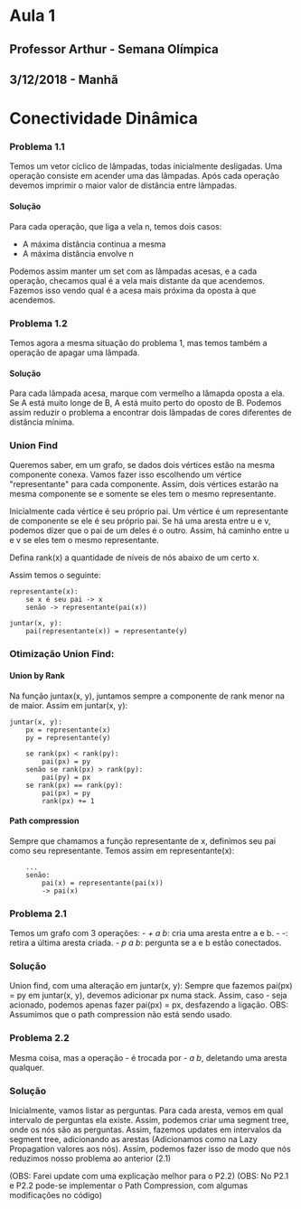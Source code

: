 # Aula 1
## Professor Arthur - Semana Olímpica
## 3/12/2018 - Manhã

# Conectividade Dinâmica

### Problema 1.1

Temos um vetor cíclico de lâmpadas, todas inicialmente desligadas.
Uma operação consiste em acender uma das lâmpadas.
Após cada operação devemos imprimir o maior valor de distância entre lâmpadas.

#### Solução

Para cada operação, que liga a vela n, temos dois casos:
 - A máxima distância continua a mesma
 - A máxima distância envolve n

Podemos assim manter um set com as lâmpadas acesas, e a cada operação, checamos qual é a vela mais distante da que acendemos.
Fazemos isso vendo qual é a acesa mais próxima da oposta à que acendemos.

### Problema 1.2
Temos agora a mesma situação do problema 1, mas temos também a operação de apagar uma lâmpada.

#### Solução

Para cada lâmpada acesa, marque com vermelho a lâmapda oposta a ela.
Se A está muito longe de B, A está muito perto do oposto de B.
Podemos assim reduzir o problema a encontrar dois lâmpadas de cores diferentes de distância mínima.

### Union Find
Queremos saber, em um grafo, se dados dois vértices estão na mesma componente conexa.
Vamos fazer isso escolhendo um vértice "representante" para cada componente.
Assim, dois vértices estarão na mesma componente se e somente se eles tem o mesmo representante.

Inicialmente cada vértice é seu próprio pai.
Um vértice é um representante de componente se ele é seu próprio pai.
Se há uma aresta entre u e v, podemos dizer que o pai de um deles é o outro.
Assim, há caminho entre u e v se eles tem o mesmo representante.

Defina rank(x) a quantidade de níveis de nós abaixo de um certo x.

Assim temos o seguinte:
```
representante(x):
	se x é seu pai -> x
	senão -> representante(pai(x))

juntar(x, y):
	pai(representante(x)) = representante(y)
```

### Otimização Union Find:

#### Union by Rank
Na função juntax(x, y), juntamos sempre a componente de rank menor na de maior.
Assim em juntar(x, y):

```
juntar(x, y):
	px = representante(x)
	py = representante(y)

	se rank(px) < rank(py):
		pai(px) = py
	senão se rank(px) > rank(py):
		pai(py) = px
	se rank(px) == rank(py):
		pai(px) = py
		rank(px) += 1
```

#### Path compression
Sempre que chamamos a função representante de x, definimos seu pai como seu representante.
Temos assim em representante(x):

```
	...
	senão:
		pai(x) = representante(pai(x))
		-> pai(x)
```

### Problema 2.1
Temos um grafo com 3 operações:
	- *+ a b*: cria uma aresta entre a e b.
	- *-*: retira a última aresta criada.
	- *p a b*: pergunta se a e b estão conectados.

### Solução
Union find, com uma alteração em juntar(x, y):
Sempre que fazemos pai(px) = py em juntar(x, y), devemos adicionar px numa stack.
Assim, caso - seja acionado, podemos apenas fazer pai(px) = px, desfazendo a ligação.
OBS: Assumimos que o path compression não está sendo usado.

### Problema 2.2
Mesma coisa, mas a operação *-* é trocada por *- a b*, deletando uma aresta qualquer.

### Solução
Inicialmente, vamos listar as perguntas.
Para cada aresta, vemos em qual intervalo de perguntas ela existe.
Assim, podemos criar uma segment tree, onde os nós são as perguntas.
Assim, fazemos updates em intervalos da segment tree, adicionando as arestas (Adicionamos como na Lazy Propagation valores aos nós).
Assim, podemos fazer isso de modo que nós reduzimos nosso problema ao anterior (2.1)

(OBS: Farei update com uma explicação melhor para o P2.2)
(OBS: No P2.1 e P2.2 pode-se implementar o Path Compression, com algumas modificações no código)
